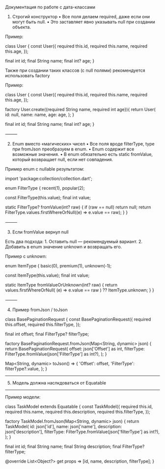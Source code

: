 Документация по работе с дата-классами

1. Строгий конструктор
	•	Все поля делаем required, даже если они могут быть null.
	•	Это заставляет явно указывать null при создании объекта.

Пример:

class User {
  const User({
    required this.id,
    required this.name,
    required this.age,
  });

  final int id;
  final String name;
  final int? age;
}

Также при создании таких классов (с null полями) рекомендуется использовать factory

Пример:

class User {
  const User({
    required this.id,
    required this.name,
    required this.age,
  });

factory User.create({required String name, required int age}){
  return User(
       id: null,
       name: name,
       age: age,
   );
}

  final int id;
  final String name;
  final int? age;
}

⸻

2. Enum вместо «магических» чисел
	•	Все поля вроде filterType, type при fromJson преобразуем в enum.
	•	Enum содержит все возможные значения.
	•	В enum обязательно есть static fromValue, который возвращает null, если нет совпадения.

Пример enum с nullable результатом:

import 'package:collection/collection.dart';

enum FilterType {
  recent(1),
  popular(2);

  const FilterType(this.value);
  final int value;

  static FilterType? fromValue(int? raw) {
    if (raw == null) return null;
    return FilterType.values.firstWhereOrNull((e) => e.value == raw);
  }
}

⸻

3. Если fromValue вернул null

Есть два подхода:
	1.	Оставить null — рекомендуемый вариант.
	2.	Добавить в enum значение unknown и возвращать его.

Пример с unknown:

enum ItemType {
  basic(0),
  premium(1),
  unknown(-1);

  const ItemType(this.value);
  final int value;

  static ItemType fromValueOrUnknown(int? raw) {
    return values.firstWhereOrNull(
      (e) => e.value == raw
    ) ?? ItemType.unknown;
  }
}


⸻

4. Пример fromJson / toJson

class BasePaginationRequest {
  const BasePaginationRequest({
    required this.offset,
    required this.filterType,
  });

  final int offset;
  final FilterType? filterType;

  factory BasePaginationRequest.fromJson(Map<String, dynamic> json) {
    return BasePaginationRequest(
      offset: json['Offset'] as int,
      filterType: FilterType.fromValue(json['FilterType'] as int?),
    );
  }

  Map<String, dynamic> toJson() => {
        'Offset': offset,
        'FilterType': filterType?.value,
      };
}

----

5. Модель должна наслкдоваться от Equatable

----

Пример модели:

class TaskModel extends Equatable {
  const TaskModel({
    required this.id,
    required this.name,
    required this.description,
    required this.filterType,
  });

  factory TaskModel.fromJson(Map<String, dynamic> json) {
    return TaskModel(
      id: json['id'],
      name: json['name'],
      description: json['description'],
      filterType: FilterType.fromValue(json['filterType'] as int?),
    );
  }

  final int id;
  final String name;
  final String description;
  final FilterType? filterType;

  @override
  List<Object?> get props => [id, name, description, filterType];
}
